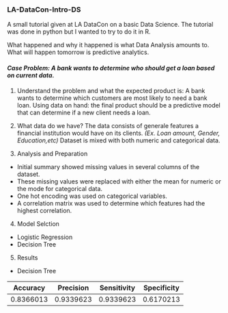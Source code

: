 ### LA-DataCon-Intro-DS
A small tutorial given at LA DataCon on a basic Data Science. The tutorial was done in python but I wanted to try to do it in R.

What happened and why it happened is what Data Analysis amounts to. <br>
What will happen tomorrow is predictive analytics.

#### *Case Problem: A bank wants to determine who should get a loan based on current data.*

1. Understand the problem and what the expected product is:
A bank wants to determine which customers are most likely to need a bank loan. Using data on hand:
  the final product should be a predictive model that can determine if a new client needs a loan.

2. What data do we have?
The data consists of generale features a financial institution would have on its clients. *(Ex. Loan amount, Gender, Education,etc)*
Dataset is mixed with both numeric and categorical data.

3. Analysis and Preparation
 - Initial summary showed missing values in several columns of the dataset.
 - These missing values were replaced with either the mean for numeric or the mode for categorical data.
 - One hot encoding was used on categorical variables.
 - A correlation matrix was used to determine which features had the highest correlation.
 
4. Model Selction
 - Logistic Regression
 - Decision Tree
 
5. Results

 * Decision Tree
   
|Accuracy   | Precision   |  Sensitivity  | Specificity  | 
|-----------|--------------|---------------|--------------|
| 0.8366013  |  0.9339623 | 0.9339623  | 0.6170213  | 
